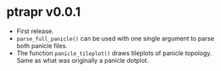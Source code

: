 # ptrapr v0.0.1

* First release.
* `parse_full_panicle()` can be used with one single argument to parse both panicle files.
* The function `panicle_tileplot()` draws tileplots of panicle topology. Same as what was originally a panicle dotplot.
